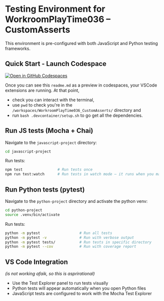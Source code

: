 # Testing Environment for WorkroomPlayTime036 – CustomAsserts 
This environment is pre-configured with both JavaScript and Python testing frameworks.

## Quick Start - Launch Codespace

[![Open in GitHub Codespaces](https://github.com/codespaces/badge.svg)](https://codespaces.new/workroomprds/WorkroomPlayTime036_CustomAsserts)

Once you can see this `readme.md` as a preview in codespaces, your VSCode extensions are running.
At that point, 
* check you can interact with the terminal,
* use `pwd` to check you're in the `/workspaces/WorkroomPlayTime036_CustomAsserts/` directory and
* run `bash .devcontainer/setup.sh` to go get all the dependencies. 


## Run JS tests (Mocha + Chai)

Navigate to the `javascript-project` directory:

```bash
cd javascript-project
```

Run tests:
```bash
npm test                # Run tests once
npm run test:watch      # Run tests in watch mode – it runs when you make a change
```

## Run Python tests (pytest)

Navigate to the `python-project` directory and activate the python venv:

```bash
cd python-project
source .venv/bin/activate
```

Run tests:
```bash
python -m pytest                  # Run all tests
python -m pytest -v               # Run with verbose output
python -m pytest tests/           # Run tests in specific directory
python -m pytest --cov            # Run with coverage report
```

## VS Code Integration 

_(is not working afaik, so this is asprirational)_

- Use the Test Explorer panel to run tests visually
- Python tests will appear automatically when you open Python files
- JavaScript tests are configured to work with the Mocha Test Explorer

